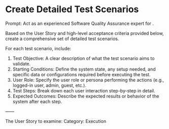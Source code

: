 # Create Detailed Test Scenarios

Prompt: Act as an experienced Software Quality Assurance expert for <product>.

Based on the User Story and high-level acceptance criteria provided below, create a comprehensive set of detailed test scenarios.

For each test scenario, include:

1. Test Objective: A clear description of what the test scenario aims to validate.
2. Starting Conditions: Define the system state, any setup needed, and specific data or configurations required before executing the test.
3. User Role: Specify the user role or persona performing the actions (e.g., logged-in user, admin, guest, etc.).
4. Test Steps: Break down each user interaction step-by-step in detail.
5. Expected Outcomes: Describe the expected results or behavior of the system after each step.

——

The User Story to examine: <content>
Category: Execution